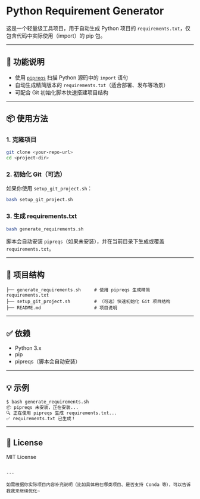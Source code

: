 
# Python Requirement Generator

这是一个轻量级工具项目，用于自动生成 Python 项目的 `requirements.txt`，仅包含代码中实际使用（import）的 pip 包。

---

## 🔧 功能说明

- 使用 [`pipreqs`](https://github.com/bndr/pipreqs) 扫描 Python 源码中的 `import` 语句
- 自动生成精简版本的 `requirements.txt`（适合部署、发布等场景）
- 可配合 Git 初始化脚本快速搭建项目结构

---

## 📦 使用方法

### 1. 克隆项目

```bash
git clone <your-repo-url>
cd <project-dir>
```

### 2. 初始化 Git（可选）

如果你使用 `setup_git_project.sh`：

```bash
bash setup_git_project.sh
```

### 3. 生成 requirements.txt

```bash
bash generate_requirements.sh
```

脚本会自动安装 `pipreqs`（如果未安装），并在当前目录下生成或覆盖 `requirements.txt`。

---

## 📁 项目结构

```
├── generate_requirements.sh     # 使用 pipreqs 生成精简 requirements.txt
├── setup_git_project.sh         # （可选）快速初始化 Git 项目结构
├── README.md                    # 项目说明
```

---

## ✅ 依赖

- Python 3.x
- pip
- pipreqs（脚本会自动安装）

---

## 💡 示例

```bash
$ bash generate_requirements.sh
📦 pipreqs 未安装，正在安装...
🔍 正在使用 pipreqs 生成 requirements.txt...
✅ requirements.txt 已生成！
```

---

## 📜 License

MIT License
```

---

如需根据你实际项目内容补充说明（比如具体用在哪类项目、是否支持 Conda 等），可以告诉我我来继续优化~